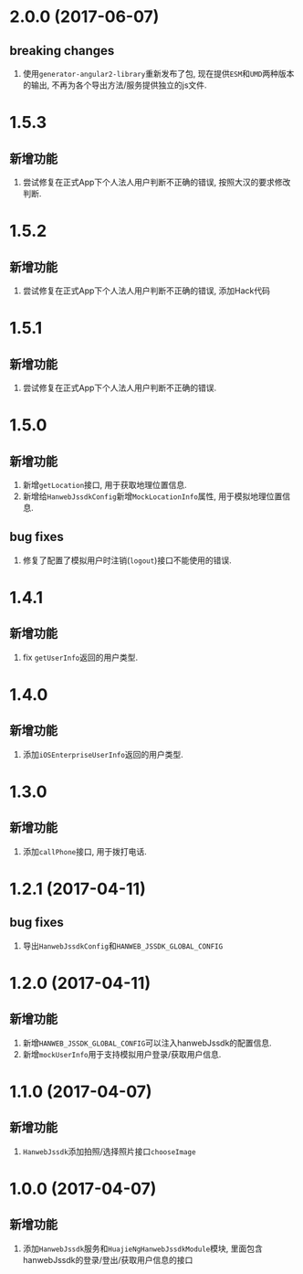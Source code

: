 ﻿# 2.0.0 (2017-06-07)

## breaking changes

1. 使用`generator-angular2-library`重新发布了包, 现在提供`ESM`和`UMD`两种版本的输出, 不再为各个导出方法/服务提供独立的js文件.

# 1.5.3

## 新增功能

1. 尝试修复在正式App下个人法人用户判断不正确的错误, 按照大汉的要求修改判断.

# 1.5.2

## 新增功能

1. 尝试修复在正式App下个人法人用户判断不正确的错误, 添加Hack代码

# 1.5.1

## 新增功能

1. 尝试修复在正式App下个人法人用户判断不正确的错误.

# 1.5.0

## 新增功能

1. 新增`getLocation`接口, 用于获取地理位置信息.
2. 新增给`HanwebJssdkConfig`新增`MockLocationInfo`属性, 用于模拟地理位置信息.

## bug fixes

1. 修复了配置了模拟用户时注销(`logout`)接口不能使用的错误.

# 1.4.1

## 新增功能

1. fix `getUserInfo`返回的用户类型.

# 1.4.0

## 新增功能

1. 添加`iOSEnterpriseUserInfo`返回的用户类型.

# 1.3.0

## 新增功能

1. 添加`callPhone`接口, 用于拨打电话.

# 1.2.1 (2017-04-11)

## bug fixes

1. 导出`HanwebJssdkConfig`和`HANWEB_JSSDK_GLOBAL_CONFIG`

# 1.2.0 (2017-04-11)

## 新增功能

1. 新增`HANWEB_JSSDK_GLOBAL_CONFIG`可以注入hanwebJssdk的配置信息.
2. 新增`mockUserInfo`用于支持模拟用户登录/获取用户信息.

# 1.1.0 (2017-04-07)

## 新增功能

1. `HanwebJssdk`添加拍照/选择照片接口`chooseImage`

# 1.0.0 (2017-04-07)

## 新增功能

1. 添加`HanwebJssdk`服务和`HuajieNgHanwebJssdkModule`模块, 里面包含hanwebJssdk的登录/登出/获取用户信息的接口